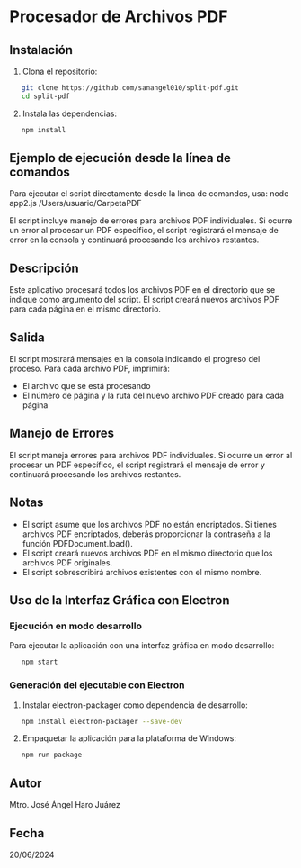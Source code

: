 # Procesador de Archivos PDF

## Instalación

1. Clona el repositorio:
```sh
   git clone https://github.com/sanangel010/split-pdf.git
   cd split-pdf
```

2. Instala las dependencias:
```sh
   npm install
```

## Ejemplo de ejecución desde la línea de comandos
Para ejecutar el script directamente desde la línea de comandos, usa:
   node app2.js /Users/usuario/CarpetaPDF

El script incluye manejo de errores para archivos PDF individuales. Si ocurre un error al procesar un PDF específico, el script registrará el mensaje de error en la consola y continuará procesando los archivos restantes.

## Descripción 
Este aplicativo procesará todos los archivos PDF en el directorio que se indique como argumento del script. El script creará nuevos archivos PDF para cada página en el mismo directorio.

## Salida
El script mostrará mensajes en la consola indicando el progreso del proceso. Para cada archivo PDF, imprimirá:
- El archivo que se está procesando
- El número de página y la ruta del nuevo archivo PDF creado para cada página

## Manejo de Errores
El script maneja errores para archivos PDF individuales. Si ocurre un error al procesar un PDF específico, el script registrará el mensaje de error y continuará procesando los archivos restantes.

## Notas
- El script asume que los archivos PDF no están encriptados. Si tienes archivos PDF encriptados, deberás proporcionar la contraseña a la función PDFDocument.load().
- El script creará nuevos archivos PDF en el mismo directorio que los archivos PDF originales.
- El script sobrescribirá archivos existentes con el mismo nombre.

## Uso de la Interfaz Gráfica con Electron

### Ejecución en modo desarrollo
Para ejecutar la aplicación con una interfaz gráfica en modo desarrollo:
```sh
   npm start
```

### Generación del ejecutable con Electron
1. Instalar electron-packager como dependencia de desarrollo:
```sh
   npm install electron-packager --save-dev
```

2. Empaquetar la aplicación para la plataforma de Windows:
```sh
   npm run package
```
## Autor
Mtro. José Ángel Haro Juárez

## Fecha
20/06/2024
